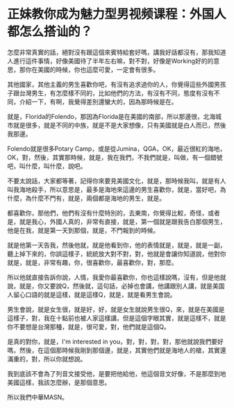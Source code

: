 # 正妹教你成为魅力型男视频课程：外国人都怎么搭讪的？

怎麼非常真實的話，絕對沒有跟這個來賓特給套好嗎，講我好話都沒有，那我知道人進行這件事情，好像美國待了半年左右嘛，對不對，好像是Working好的的意思，那你在美國的時候，你也這麼可愛，一定會有很多。

其他國家，其他主義的男生喜歡你吧，有沒有追求過你的人，你覺得這些外國男孩子跟台灣男生，有怎麼樣不同的，比如他們的方法，有沒有不同，態度有沒有不同，介紹一下，有啊，我覺得差別還蠻大的，因為那時候是在。

就是，Florida的Folendo，那因為Florida是在美國的南部，所以那邊很，北海城市就是很多，就是不同的中族，就是不是大家想像，只有美國就是白人而已，然後我那邊。

Folendo就是很多Potary Camp，或是從Jumina，QGA，OK，最近很紅的海地，OK，對，然後，其實那時候，就是，我在我們，不我們就是，叫做，有一個錯號吧，叫什麼，叫什麼，說吧。

不要太說話，大家都等著，記得你來要見美國文化，就是，那時候我叫，就是有人叫我海地殺手，所以意思是，最多是海地來這邊的男生喜歡你，就是，當好吧，為什麼，為什麼不門有，就是，兩個都是海地的男生，就是。

都喜歡你，那他們，他們有沒有什麼特別的，去東南，你覺得比較，奇怪，或者是，就是我心，外國人真的，非常有直接，就是，第一個就是跟我告白那個男生，他是在我，就是第一天到那個，就是，不門報到的時候。

就是他第一天告我，然後他就，就是他看到你，他的表情就是，就是，就是一副，聽上掉下來的，你誤這樣子，統統放大對不對，對，他就是會讓你知道說，他對你就是，就是，非常有趣，你，很喜歡你，最喜歡你，對，那麼。

所以他就直接告訴你說，人情，我愛你最喜歡你，你也這樣說嗎，沒有，但是他就說，就是，你又要說Q，然後就，這句話，必掉也會講，他講跟別人講，就是美国人留心口語的就是這樣，就是這樣Q，就是，就是看男生會說。

男生會說，就是女生很，就是好，好，就是女生就說男生很Q，來，就是在美國是這樣子，對，我在十點前也被人家這樣講，但是這個字眼其實，就是這樣不，就是你不要想是台灣那種，就是，很可愛，對，他們就是這個Q。

是真的對你，就是，I'm interested in you，對，對，對，對，那他就說我們要好嗎，然後，在這個那時候我剛到那個邊，就是，其實他們就是海地人的槍，其實還滿重的，對，所以你就想說。

我到底該不會為了列音文接受他，是要把他給他，他這個音文好像，不是那麼到地美國這樣，我該怎麼辦，是那個意思。

所以我們中華MASN。